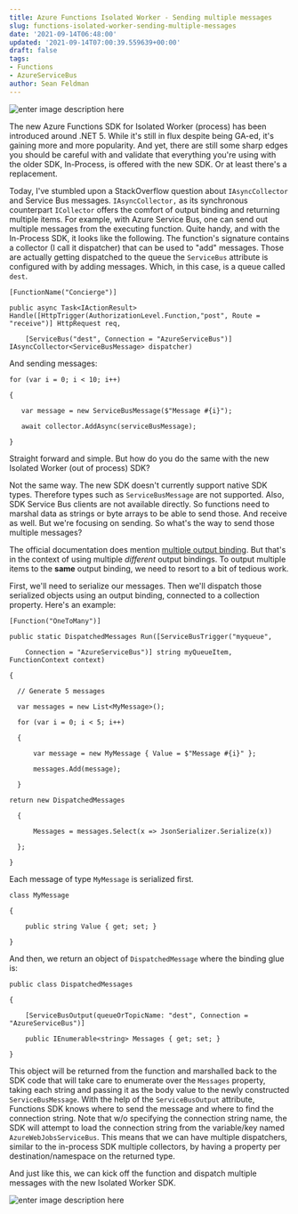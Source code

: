 ```yaml
---
title: Azure Functions Isolated Worker - Sending multiple messages
slug: functions-isolated-worker-sending-multiple-messages
date: '2021-09-14T06:48:00'
updated: '2021-09-14T07:00:39.559639+00:00'
draft: false
tags:
- Functions
- AzureServiceBus
author: Sean Feldman
---
```

![enter image description here][1]

The new Azure Functions SDK for Isolated Worker (process) has been introduced around .NET 5. While it's still in flux despite being GA-ed, it's gaining more and more popularity. And yet, there are still some sharp edges you should be careful with and validate that everything you're using with the older SDK, In-Process, is offered with the new SDK. Or at least there's a replacement.

Today, I've stumbled upon a StackOverflow question about `IAsyncCollector` and Service Bus messages. `IAsyncCollector,` as its synchronous counterpart `ICollector` offers the comfort of output binding and returning multiple items. For example, with Azure Service Bus, one can send out multiple messages from the executing function. Quite handy, and with the In-Process SDK, it looks like the following. The function's signature contains a collector (I call it dispatcher) that can be used to "add" messages. Those are actually getting dispatched to the queue the `ServiceBus` attribute is configured with by adding messages. Which, in this case, is a queue called `dest`.

```
[FunctionName("Concierge")]
public async Task<IActionResult> Handle([HttpTrigger(AuthorizationLevel.Function,"post", Route = "receive")] HttpRequest req,
    [ServiceBus("dest", Connection = "AzureServiceBus")] IAsyncCollector<ServiceBusMessage> dispatcher)
```

And sending messages:

```
for (var i = 0; i < 10; i++)
{
   var message = new ServiceBusMessage($"Message #{i}");
   await collector.AddAsync(serviceBusMessage);
}
```

Straight forward and simple. But how do you do the same with the new Isolated Worker (out of process) SDK?

Not the same way. The new SDK doesn't currently support native SDK types. Therefore types such as `ServiceBusMessage` are not supported. Also, SDK Service Bus clients are not available directly. So functions need to marshal data as strings or byte arrays to be able to send those. And receive as well. But we're focusing on sending. So what's the way to send those multiple messages?

The official documentation does mention [multiple output binding][2]. But that's in the context of using multiple *different* output bindings. To output multiple items to the **same** output binding, we need to resort to a bit of tedious work. 

First, we'll need to serialize our messages. Then we'll dispatch those serialized objects using an output binding, connected to a collection property. Here's an example:

```
[Function("OneToMany")]
public static DispatchedMessages Run([ServiceBusTrigger("myqueue", 
    Connection = "AzureServiceBus")] string myQueueItem, FunctionContext context)
{
  // Generate 5 messages
  var messages = new List<MyMessage>();
  for (var i = 0; i < 5; i++)
  {
      var message = new MyMessage { Value = $"Message #{i}" };
      messages.Add(message);
  }
```

```
return new DispatchedMessages
  { 
      Messages = messages.Select(x => JsonSerializer.Serialize(x)) 
  };
}
```

Each message of type `MyMessage` is serialized first.

```
class MyMessage
{
    public string Value { get; set; }
}
```

And then, we return an object of `DispatchedMessage` where the binding glue is:

```
public class DispatchedMessages
{
    [ServiceBusOutput(queueOrTopicName: "dest", Connection = "AzureServiceBus")]
    public IEnumerable<string> Messages { get; set; }
}
```

This object will be returned from the function and marshalled back to the SDK code that will take care to enumerate over the `Messages` property, taking each string and passing it as the body value to the newly constructed `ServiceBusMessage`. With the help of the `ServiceBusOutput` attribute, Functions SDK knows where to send the message and where to find the connection string. Note that w/o specifying the connection string name, the SDK will attempt to load the connection string from the variable/key named `AzureWebJobsServiceBus`. This means that we can have multiple dispatchers, similar to the in-process SDK multiple collectors, by having a property per destination/namespace on the returned type.

And just like this, we can kick off the function and dispatch multiple messages with the new Isolated Worker SDK.

![enter image description here][3]


[1]: https://aspblogs.blob.core.windows.net:443/media/sfeldman/2021/functions-isolated-worker-sending-multiple-messages/collector.jpg
[2]: https://docs.microsoft.com/en-us/azure/azure-functions/dotnet-isolated-process-guide#multiple-output-bindings
[3]: https://aspblogs.blob.core.windows.net:443/media/sfeldman/2021/functions-isolated-worker-sending-multiple-messages/result.png
